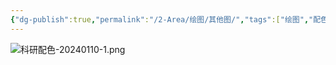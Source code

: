 ```yaml
---
{"dg-publish":true,"permalink":"/2-Area/绘图/其他图/","tags":["绘图","配色"]}
---
```



![科研配色-20240110-1.png](/img/user/5-Attachment/Image/%E7%A7%91%E7%A0%94%E9%85%8D%E8%89%B2-20240110-1.png)